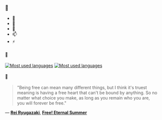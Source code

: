 ### 👋

- 🔭
- 🌱
- 💬
- 📫
- ⚡

#### 🧏

[![Most used languages](https://github-readme-stats-aynah.vercel.app/api/top-langs/?username=aynh&theme=solarized-dark&langs_count=6&layout=compact&hide_title=true)](https://github.com/anuraghazra/github-readme-stats#gh-dark-mode-only)
[![Most used languages](https://github-readme-stats-aynah.vercel.app/api/top-langs/?username=aynh&theme=solarized-light&langs_count=6&layout=compact&hide_title=true)](https://github.com/anuraghazra/github-readme-stats#gh-light-mode-only)

#### 💬

> "Being free can mean many different things, but I think it's truest meaning is having a free heart that can't be bound by anything. So no matter what choice you make, as long as you remain who you are, you will forever be free."

&mdash; [**Rei Ryugazaki**](https://myanimelist.net/character.php?q=Rei%20Ryugazaki&cat=character), [**Free! Eternal Summer**](https://myanimelist.net/search/all?q=Free!%20Eternal%20Summer&cat=all)
